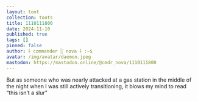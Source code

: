 ```yaml
---
layout: toot
collection: toots
title: 1110111800
date: 2024-11-10
published: true
tags: []
pinned: false
author: ⸸ commander ░ nova ⸸ :~$
avatar: /img/avatar/daemon.jpeg
mastodon: https://mastodon.online/@cmdr_nova/1110111800
---
```


But as someone who was nearly attacked at a gas station in the middle of the night when I was still actively transitioning, it blows my mind to read “this isn’t a slur”
